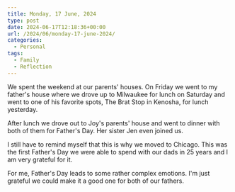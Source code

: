 ```yaml
---
title: Monday, 17 June, 2024
type: post
date: 2024-06-17T12:18:36+00:00
url: /2024/06/monday-17-june-2024/
categories:
  - Personal
tags:
  - Family
  - Reflection
---
```


We spent the weekend at our parents' houses. On Friday we went to my father's house where we drove up to Milwaukee for lunch on Saturday and went to one of his favorite spots, The Brat Stop in Kenosha, for lunch yesterday.

After lunch we drove out to Joy's parents' house and went to dinner with both of them for Father's Day. Her sister Jen even joined us.

I still have to remind myself that this is why we moved to Chicago. This was the first Father's Day we were able to spend with our dads in 25 years and I am very grateful for it.

For me, Father's Day leads to some rather complex emotions. I'm just grateful we could make it a good one for both of our fathers.